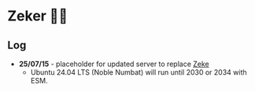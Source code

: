 # Zeker 🐕‍🦺

## Log

- **25/07/15** - placeholder for updated server to replace [Zeke](/docs/computers/zeke)
  - Ubuntu 24.04 LTS (Noble Numbat) will run until 2030 or 2034 with ESM.